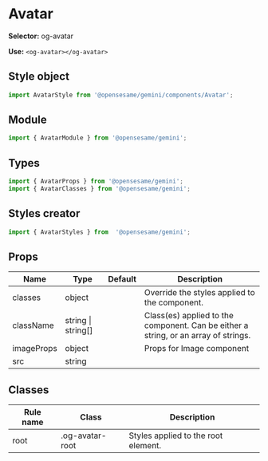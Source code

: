 # Avatar

**Selector:**
og-avatar

**Use:**
`<og-avatar></og-avatar>`

## Style object
```javascript
import AvatarStyle from '@opensesame/gemini/components/Avatar';
```

## Module
```javascript
import { AvatarModule } from '@opensesame/gemini';
```

## Types
```javascript
import { AvatarProps } from '@opensesame/gemini';
import { AvatarClasses } from '@opensesame/gemini';
```

## Styles creator
```javascript
import { AvatarStyles } from  '@opensesame/gemini';
```

## Props
Name | Type | Default | Description
---- | ---- | ------- | -----------
classes | object | | Override the styles applied to the component.
className | string &#124; string[] | | Class(es) applied to the component. Can be either a string, or an array of strings.
imageProps | object | | Props for Image component
src | string | |

## Classes
Rule name | Class | Description
--------- | ----- | -----------
root | .og-avatar-root | Styles applied to the root element.
